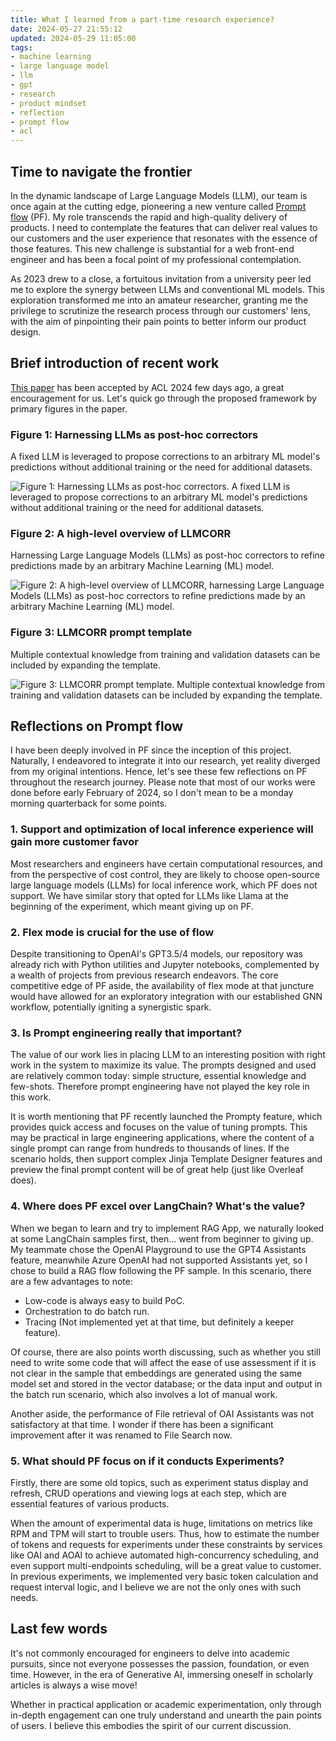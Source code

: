 ```yaml
---
title: What I learned from a part-time research experience?
date: 2024-05-27 21:55:12
updated: 2024-05-29 11:05:00
tags:
- machine learning
- large language model
- llm
- gpt
- research
- product mindset
- reflection
- prompt flow
- acl
---
```


## Time to navigate the frontier

In the dynamic landscape of Large Language Models (LLM), our team is once again at the cutting edge, pioneering a new venture called [Prompt flow](https://github.com/microsoft/promptflow) (PF). My role transcends the rapid and high-quality delivery of products. I need to contemplate the features that can deliver real values to our customers and the user experience that resonates with the essence of those features. This new challenge is substantial for a web front-end engineer and has been a focal point of my professional contemplation.

As 2023 drew to a close, a fortuitous invitation from a university peer led me to explore the synergy between LLMs and conventional ML models. This exploration transformed me into an amateur researcher, granting me the privilege to scrutinize the research process through our customers' lens, with the aim of pinpointing their pain points to better inform our product design.

<!-- more -->

## Brief introduction of recent work

[This paper](https://arxiv.org/abs/2402.13414) has been accepted by ACL 2024 few days ago, a great encouragement for us. Let's quick go through the proposed framework by primary figures in the paper.

### Figure 1: Harnessing LLMs as post-hoc correctors

A fixed LLM is leveraged to propose corrections to an arbitrary ML model's predictions without additional training or the need for additional datasets.

![Figure 1: Harnessing LLMs as post-hoc correctors. A fixed LLM is leveraged to propose corrections to an arbitrary ML model's predictions without additional training or the need for additional datasets.](https://onedrive.live.com/embed?resid=7A756318060FAEEC%2140759&authkey=%21AGQ_gEkU14TLVCY&width=1754&height=936)

### Figure 2: A high-level overview of LLMCORR

Harnessing Large Language Models (LLMs) as post-hoc correctors to refine predictions made by an arbitrary Machine Learning (ML) model.

![Figure 2: A high-level overview of LLMCORR, harnessing Large Language Models (LLMs) as post-hoc correctors to refine predictions made by an arbitrary Machine Learning (ML) model.](https://onedrive.live.com/embed?resid=7A756318060FAEEC%2140761&authkey=%21AGSz893wvrBx3G8&width=2818&height=1584)

### Figure 3: LLMCORR prompt template

Multiple contextual knowledge from training and validation datasets can be included by expanding the template.

![Figure 3: LLMCORR prompt template. Multiple contextual knowledge from training and validation datasets can be included by expanding the template.](https://onedrive.live.com/embed?resid=7A756318060FAEEC%2140760&authkey=%21AK09gwrTuJyJdbI&width=680&height=880)

## Reflections on Prompt flow

I have been deeply involved in PF since the inception of this project. Naturally, I endeavored to integrate it into our research, yet reality diverged from my original intentions. Hence, let's see these few reflections on PF throughout the research journey. Please note that most of our works were done before early February of 2024, so I don't mean to be a monday morning quarterback for some points.

### 1. Support and optimization of local inference experience will gain more customer favor

Most researchers and engineers have certain computational resources, and from the perspective of cost control, they are likely to choose open-source large language models (LLMs) for local inference work, which PF does not support. We have similar story that opted for LLMs like Llama at the beginning of the experiment, which meant giving up on PF.

### 2. Flex mode is crucial for the use of flow

Despite transitioning to OpenAI's GPT3.5/4 models, our repository was already rich with Python utilities and Jupyter notebooks, complemented by a wealth of projects from previous research endeavors. The core competitive edge of PF aside, the availability of flex mode at that juncture would have allowed for an exploratory integration with our established GNN workflow, potentially igniting a synergistic spark.

### 3. Is Prompt engineering really that important?

The value of our work lies in placing LLM to an interesting position with right work in the system to maximize its value. The prompts designed and used are relatively common today: simple structure, essential knowledge and few-shots. Therefore prompt engineering have not played the key role in this work.

It is worth mentioning that PF recently launched the Prompty feature, which provides quick access and focuses on the value of tuning prompts. This may be practical in large engineering applications, where the content of a single prompt can range from hundreds to thousands of lines. If the scenario holds, then support complex Jinja Template Designer features and preview the final prompt content will be of great help (just like Overleaf does).

### 4. Where does PF excel over LangChain? What's the value?

When we began to learn and try to implement RAG App, we naturally looked at some LangChain samples first, then... went from beginner to giving up. My teammate chose the OpenAI Playground to use the GPT4 Assistants feature, meanwhile Azure OpenAI had not supported Assistants yet, so I chose to build a RAG flow following the PF sample. In this scenario, there are a few advantages to note:

- Low-code is always easy to build PoC.
- Orchestration to do batch run.
- Tracing (Not implemented yet at that time, but definitely a keeper feature).

Of course, there are also points worth discussing, such as whether you still need to write some code that will affect the ease of use assessment if it is not clear in the sample that embeddings are generated using the same model set and stored in the vector database; or the data input and output in the batch run scenario, which also involves a lot of manual work.

Another aside, the performance of File retrieval of OAI Assistants was not satisfactory at that time. I wonder if there has been a significant improvement after it was renamed to File Search now.

### 5. What should PF focus on if it conducts Experiments?

Firstly, there are some old topics, such as experiment status display and refresh, CRUD operations and viewing logs at each step, which are essential features of various products.

When the amount of experimental data is huge, limitations on metrics like RPM and TPM will start to trouble users. Thus, how to estimate the number of tokens and requests for experiments under these constraints by services like OAI and AOAI to achieve automated high-concurrency scheduling, and even support multi-endpoints scheduling, will be a great value to customer. In previous experiments, we implemented very basic token calculation and request interval logic, and I believe we are not the only ones with such needs.

## Last few words

It's not commonly encouraged for engineers to delve into academic pursuits, since not everyone possesses the passion, foundation, or even time. However, in the era of Generative AI, immersing oneself in scholarly articles is always a wise move!

Whether in practical application or academic experimentation, only through in-depth engagement can one truly understand and unearth the pain points of users. I believe this embodies the spirit of our current discussion.
